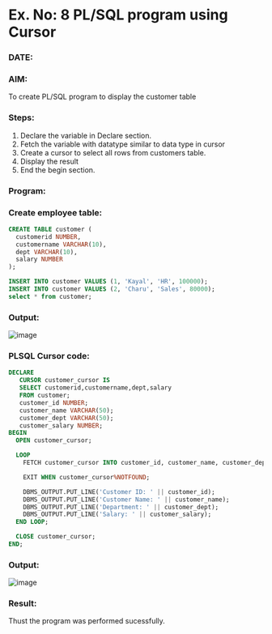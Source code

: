 # Ex. No: 8 PL/SQL program using Cursor 
### DATE: 
### AIM: 
To create PL/SQL program to display the customer table 

### Steps:
1. Declare the variable  in Declare section.
2. Fetch the variable with datatype similar to data type in cursor 
3. Create a cursor to select all rows from customers table.
4. Display the result 
5. End the begin section.

### Program:
### Create employee table:
```sql
CREATE TABLE customer (
  customerid NUMBER,
  customername VARCHAR(10),
  dept VARCHAR(10),
  salary NUMBER
);

INSERT INTO customer VALUES (1, 'Kayal', 'HR', 100000);
INSERT INTO customer VALUES (2, 'Charu', 'Sales', 80000);
select * from customer;
```
### Output:

![image](https://github.com/Kayalvizhi02/DBMS/assets/75413726/750b25de-e1b7-4ecf-8eef-5a5bd8e05c5d)

### PLSQL Cursor code:
```sql
DECLARE
   CURSOR customer_cursor IS
   SELECT customerid,customername,dept,salary
   FROM customer;
   customer_id NUMBER;
   customer_name VARCHAR(50);
   customer_dept VARCHAR(50);
   customer_salary NUMBER;
BEGIN
  OPEN customer_cursor;

  LOOP
    FETCH customer_cursor INTO customer_id, customer_name, customer_dept, customer_salary;

    EXIT WHEN customer_cursor%NOTFOUND;

    DBMS_OUTPUT.PUT_LINE('Customer ID: ' || customer_id);
    DBMS_OUTPUT.PUT_LINE('Customer Name: ' || customer_name);
    DBMS_OUTPUT.PUT_LINE('Department: ' || customer_dept);
    DBMS_OUTPUT.PUT_LINE('Salary: ' || customer_salary);
  END LOOP;

  CLOSE customer_cursor;
END;
```
### Output:

![image](https://github.com/Kayalvizhi02/DBMS/assets/75413726/490bc9d6-9bdf-4623-88bf-a82b1b5d5bce)

### Result:
Thust the program was performed sucessfully.
